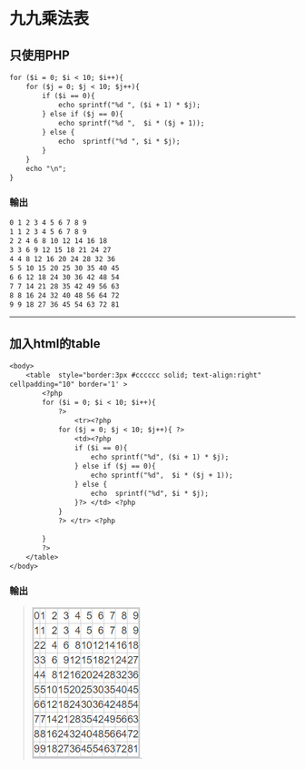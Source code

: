 # 九九乘法表

## 只使用PHP

    for ($i = 0; $i < 10; $i++){
        for ($j = 0; $j < 10; $j++){
            if ($i == 0){
                echo sprintf("%d ", ($i + 1) * $j);
            } else if ($j == 0){
                echo sprintf("%d ",  $i * ($j + 1));
            } else {
                echo  sprintf("%d ", $i * $j);
            }
        }
        echo "\n";
    }


### 輸出
    0 1 2 3 4 5 6 7 8 9 
    1 1 2 3 4 5 6 7 8 9 
    2 2 4 6 8 10 12 14 16 18 
    3 3 6 9 12 15 18 21 24 27 
    4 4 8 12 16 20 24 28 32 36 
    5 5 10 15 20 25 30 35 40 45 
    6 6 12 18 24 30 36 42 48 54 
    7 7 14 21 28 35 42 49 56 63 
    8 8 16 24 32 40 48 56 64 72 
    9 9 18 27 36 45 54 63 72 81 
---
## 加入html的table
    <body>
        <table  style="border:3px #cccccc solid; text-align:right" cellpadding="10" border='1' >
            <?php
            for ($i = 0; $i < 10; $i++){
                ?>
                    <tr><?php
                for ($j = 0; $j < 10; $j++){ ?>
                    <td><?php 
                    if ($i == 0){
                        echo sprintf("%d", ($i + 1) * $j);
                    } else if ($j == 0){
                        echo sprintf("%d",  $i * ($j + 1));
                    } else {
                        echo  sprintf("%d", $i * $j);
                    }?> </td> <?php 
                }
                ?> </tr> <?php 
                
            }
            ?>
        </table>
    </body>

### 輸出

  
> ![99乘法表](../image/99-table.png)